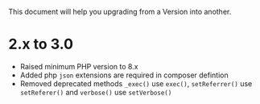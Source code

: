 This document will help you upgrading from a Version into another.

# 2.x to 3.0

+ Raised minimum PHP version to 8.x
+ Added php `json` extensions are required in composer defintion
+ Removed deprecated methods `_exec()` use `exec()`, `setReferrer()` use `setReferer()` and `verbose()` use `setVerbose()`